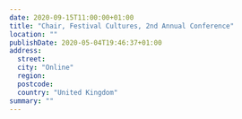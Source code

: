 ```yaml
---
date: 2020-09-15T11:00:00+01:00
title: "Chair, Festival Cultures, 2nd Annual Conference"
location: ""
publishDate: 2020-05-04T19:46:37+01:00
address:
  street:
  city: "Online"
  region:
  postcode:
  country: "United Kingdom"
summary: ""
---
```


